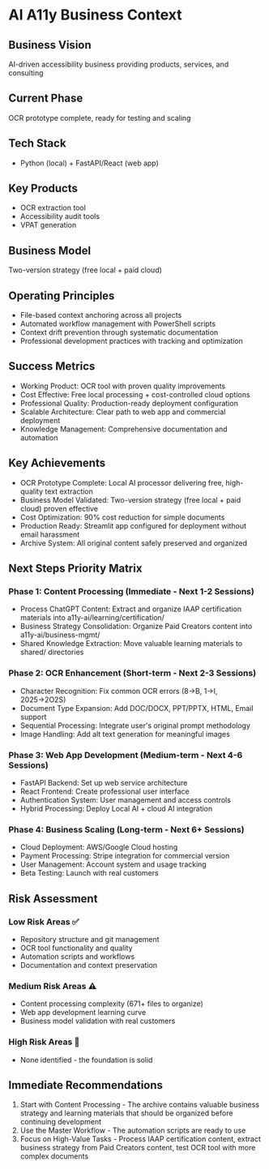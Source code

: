 # AI A11y Business Context

## Business Vision
AI-driven accessibility business providing products, services, and consulting

## Current Phase
OCR prototype complete, ready for testing and scaling

## Tech Stack
- Python (local) + FastAPI/React (web app)

## Key Products
- OCR extraction tool
- Accessibility audit tools
- VPAT generation

## Business Model
Two-version strategy (free local + paid cloud)

## Operating Principles
- File-based context anchoring across all projects
- Automated workflow management with PowerShell scripts
- Context drift prevention through systematic documentation
- Professional development practices with tracking and optimization

## Success Metrics
- Working Product: OCR tool with proven quality improvements
- Cost Effective: Free local processing + cost-controlled cloud options
- Professional Quality: Production-ready deployment configuration
- Scalable Architecture: Clear path to web app and commercial deployment
- Knowledge Management: Comprehensive documentation and automation

## Key Achievements
- OCR Prototype Complete: Local AI processor delivering free, high-quality text extraction
- Business Model Validated: Two-version strategy (free local + paid cloud) proven effective
- Cost Optimization: 90% cost reduction for simple documents
- Production Ready: Streamlit app configured for deployment without email harassment
- Archive System: All original content safely preserved and organized

## Next Steps Priority Matrix

### Phase 1: Content Processing (Immediate - Next 1-2 Sessions)
- Process ChatGPT Content: Extract and organize IAAP certification materials into a11y-ai/learning/certification/
- Business Strategy Consolidation: Organize Paid Creators content into a11y-ai/business-mgmt/
- Shared Knowledge Extraction: Move valuable learning materials to shared/ directories

### Phase 2: OCR Enhancement (Short-term - Next 2-3 Sessions)
- Character Recognition: Fix common OCR errors (8→B, 1→I, 2025→2O2S)
- Document Type Expansion: Add DOC/DOCX, PPT/PPTX, HTML, Email support
- Sequential Processing: Integrate user's original prompt methodology
- Image Handling: Add alt text generation for meaningful images

### Phase 3: Web App Development (Medium-term - Next 4-6 Sessions)
- FastAPI Backend: Set up web service architecture
- React Frontend: Create professional user interface
- Authentication System: User management and access controls
- Hybrid Processing: Deploy Local AI + cloud AI integration

### Phase 4: Business Scaling (Long-term - Next 6+ Sessions)
- Cloud Deployment: AWS/Google Cloud hosting
- Payment Processing: Stripe integration for commercial version
- User Management: Account system and usage tracking
- Beta Testing: Launch with real customers

## Risk Assessment

### Low Risk Areas ✅
- Repository structure and git management
- OCR tool functionality and quality
- Automation scripts and workflows
- Documentation and context preservation

### Medium Risk Areas ⚠️
- Content processing complexity (671+ files to organize)
- Web app development learning curve
- Business model validation with real customers

### High Risk Areas 🔴
- None identified - the foundation is solid

## Immediate Recommendations
1. Start with Content Processing - The archive contains valuable business strategy and learning materials that should be organized before continuing development
2. Use the Master Workflow - The automation scripts are ready to use
3. Focus on High-Value Tasks - Process IAAP certification content, extract business strategy from Paid Creators content, test OCR tool with more complex documents
